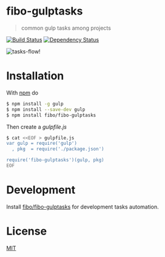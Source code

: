 # fibo-gulptasks

> common gulp tasks among projects

[![Build Status](https://travis-ci.org/fibo/fibo-gulptasks.png?branch=master)](https://travis-ci.org/fibo/fibo-gulptasks.png?branch=master) [![Dependency Status](https://gemnasium.com/fibo/fibo-gulptasks.png)](https://gemnasium.com/fibo/fibo-gulptasks)

![tasks-flow!](http://www.g14n.info/fibo-gulptasks/img/tasks-flow.png)

# Installation

With [npm](https://npmjs.org/) do

```bash
$ npm install -g gulp
$ npm install --save-dev gulp
$ npm install fibo/fibo-gulptasks
```

Then create a *gulpfile.js*

```bash
$ cat <<EOF > gulpfile.js
var gulp = require('gulp')
  , pkg  = require('./package.json')

require('fibo-gulptasks')(gulp, pkg)
EOF
```

# Development

Install [fibo/fibo-gulptasks][1] for development tasks automation.

# License

[MIT][2]

[1]: https://github.com/fibo/fibo-gulptasks
[2]: http://fibo.mit-license.org/

